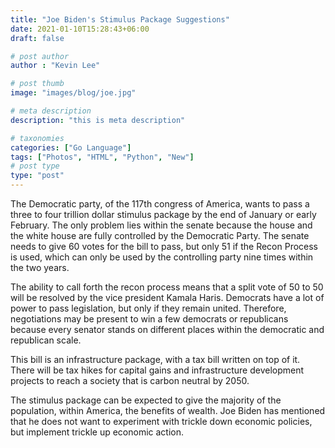 ```yaml
---
title: "Joe Biden's Stimulus Package Suggestions"
date: 2021-01-10T15:28:43+06:00
draft: false

# post author
author : "Kevin Lee"

# post thumb
image: "images/blog/joe.jpg"

# meta description
description: "this is meta description"

# taxonomies
categories: ["Go Language"]
tags: ["Photos", "HTML", "Python", "New"]
# post type
type: "post"
---
```



The Democratic party, of the 117th congress of America, wants to pass a three to four trillion dollar stimulus package by the end of January or early February. The only problem lies within the senate because the house and the white house are fully controlled by the Democratic Party. The senate needs to give 60 votes for the bill to pass, but only 51 if the Recon Process is used, which can only be used by the controlling party nine times within the two years.

The ability to call forth the recon process means that a split vote of 50 to 50 will be resolved by the vice president Kamala Haris. Democrats have a lot of power to pass legislation, but only if they remain united. Therefore, negotiations may be present to win a few democrats or republicans because every senator stands on different places within the democratic and republican scale.

This bill is an infrastructure package, with a tax bill written on top of it. There will be tax hikes for capital gains and infrastructure development projects to reach a society that is carbon neutral by 2050.

The stimulus package can be expected to give the majority of the population, within America, the benefits of wealth. Joe Biden has mentioned that he does not want to experiment with trickle down economic policies, but implement trickle up economic action.
